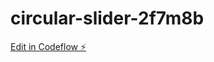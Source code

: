 # circular-slider-2f7m8b

[Edit in Codeflow ⚡️](https://stackblitz.com/~/github.com/avelesik/circular-slider-2f7m8b)